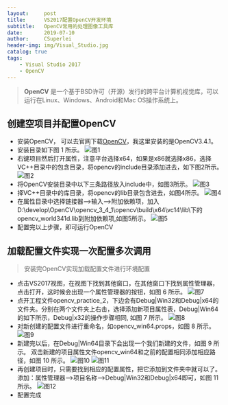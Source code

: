```yaml
---
layout:     post
title:      VS2017配置OpenCV开发环境
subtitle:   OpenCV常用的处理图像工具库
date:       2019-07-10
author:     CSuperlei
header-img: img/Visual_Studio.jpg
catalog: true
tags:
    - Visual Studio 2017
    - OpenCV
---
```


> **OpenCV** 是一个基于BSD许可（开源）发行的跨平台计算机视觉库，可以运行在Linux、Windows、Android和Mac OS操作系统上。

## 创建空项目并配置OpenCV

- 安装OpenCV，  可以去官网下载[OpenCV](https://opencv.org/)，我这里安装的是OpenCV3.4.1。
- 安装目录如下图 1 所示。
![图1](/img/vs-opencv-01.png)
- 右键项目然后打开属性，注意平台选择x64，如果是x86就选择x86，选择VC++目录中的包含目录，将opencv的include目录添加进去，如下图2所示。
![图2](/img/vs-opencv-02.png)
- 将OpenCV安装目录中以下三条路径放入include中，如图3所示。
![图3](/img/vs-opencv-03.png)
- 择VC++目录中的库目录，将opencv的lib目录包含进去，如图4所示。
![图4](/img/vs-opencv-04.png)
- 在属性目录中选择链接器-->输入-->附加依赖项，加入 D:\develop\OpenCV\opencv_3_4_1\opencv\build\x64\vc14\lib\下的opencv_world341d.lib到附加依赖项,如图5所示。
![图5](/img/vs-opencv-05.png)
- 配置完以上步骤，即可运行OpenCV

## 加载配置文件实现一次配置多次调用

> 安装完OpenCV实现加载配置文件进行环境配置

- 点击VS2017视图，在视图下找到其他窗口，在其他窗口下找到属性管理器，点击打开，这时候会出现一个属性管理器的按钮，如图 6 所示。
![图7](/img/vs-opencv-07.png)
- 点开工程文件opencv_practice_2，下边会有Debug|Win32和Debug|x64的文件夹。分别在两个文件夹上右击，选择添加新项目属性表，Debug|Win64的如下所示，Debug|x32的操作步骤相同, 如图 7 所示。
![图8](/img/vs-opencv-08.png)
- 对新创建的配置文件进行重命名，如opencv_win64.props，如图 8 所示。
![图9](/img/vs-opencv-09.png)
- 新建完以后，在Debug|Win64目录下会出现一个我们新建的文件，如图 9 所示。 双击新建的项目属性文件opencv_win64和之前的配置相同添加相应路径，如图 10 所示。
![图10](/img/vs-opencv-10.png)
![图11](/img/vs-opencv-11.png)
- 再创建项目时，只需要找到相应的配置属性，把它添加到文件夹中就可以了。 添加：属性管理器-->项目名称-->Debug|Win32和Debug|x64即可，如图 11 所示。
![图12](/img/vs-opencv-12.png)
- 配置完成














